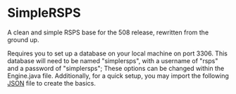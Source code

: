 # SimpleRSPS
A clean and simple RSPS base for the 508 release, rewritten from the ground up.

Requires you to set up a database on your local machine on port 3306.
This database will need to be named "simplersps", with a username of "rsps" and a password of "simplersps"; These options can be changed within the Engine.java file.
Additionally, for a quick setup, you may import the following [JSON](data/db_import.json) file to create the basics.
